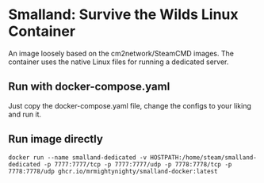 # Smalland: Survive the Wilds Linux Container

An image loosely based on the cm2network/SteamCMD images. The container uses the native Linux files for running a dedicated server.

## Run with docker-compose.yaml
Just copy the docker-compose.yaml file, change the configs to your liking and run it.

## Run image directly
`docker run --name smalland-dedicated -v HOSTPATH:/home/steam/smalland-dedicated -p 7777:7777/tcp -p 7777:7777/udp -p 7778:7778/tcp -p 7778:7778/udp ghcr.io/mrmightynighty/smalland-docker:latest`
